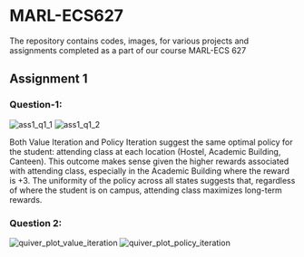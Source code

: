 # MARL-ECS627
The repository contains codes, images, for various projects and assignments completed as a part of our course MARL-ECS 627

## Assignment 1

### Question-1:

![ass1_q1_1](https://github.com/user-attachments/assets/55e4df15-0357-4b0c-bbc4-44f153ef1d16)
![ass1_q1_2](https://github.com/user-attachments/assets/fd46002a-013b-4423-a64c-9c50761f2562)

Both Value Iteration and Policy Iteration suggest the same optimal policy for the student: attending class at each location (Hostel, Academic Building, Canteen). This outcome makes sense given the higher rewards associated with attending class, especially in the Academic Building where the reward is +3. The uniformity of the policy across all states suggests that, regardless of where the student is on campus, attending class maximizes long-term rewards. 

### Question 2:


![quiver_plot_value_iteration](https://github.com/user-attachments/assets/e0b89670-f620-4c14-afeb-e17ff52dcf08)
![quiver_plot_policy_iteration](https://github.com/user-attachments/assets/e52d1f00-6821-4961-b85e-034d2f7f1a6e)
